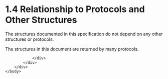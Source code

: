 <html dir="LTR" xmlns:mshelp="http://msdn.microsoft.com/mshelp" xmlns:ddue="http://ddue.schemas.microsoft.com/authoring/2003/5" xmlns:xlink="http://www.w3.org/1999/xlink" xmlns:tool="http://www.microsoft.com/tooltip">
    <head>
        <meta http-equiv="Content-Type" content="text/html; CHARSET=utf-8"></meta>
        <meta name="save" content="history"></meta>
        <title>1.4 Relationship to Protocols and Other Structures</title>
        <xml>
            <mshelp:toctitle title="1.4 Relationship to Protocols and Other Structures"></mshelp:toctitle>
            <mshelp:rltitle title="[MS-ERREF]: Relationship to Protocols and Other Structures"></mshelp:rltitle>
            <mshelp:keyword index="A" term="fab401de-e085-4305-ada8-dea95cd05f61"></mshelp:keyword>
            <mshelp:attr name="DCSext.ContentType" value="open specification"></mshelp:attr>
            <mshelp:attr name="AssetID" value="fab401de-e085-4305-ada8-dea95cd05f61"></mshelp:attr>
            <mshelp:attr name="TopicType" value="kbRef"></mshelp:attr>
            <mshelp:attr name="DCSext.Title" value="[MS-ERREF]: Relationship to Protocols and Other Structures" />
        </xml>
    </head>
    <body>
        <div id="header">
            <h1 class="heading">1.4 Relationship to Protocols and Other Structures</h1>
        </div>
        <div id="mainSection">
            <div id="mainBody">
                <div id="allHistory" class="saveHistory"></div>
                <div id="sectionSection0" class="section" name="collapseableSection">
                    

<p>The structures documented in this specification do not
depend on any other structures or protocols.</p>

<p>The structures in this document are returned by many
protocols.</p>


                </div>
            </div>
        </div>
    </body>
</html>